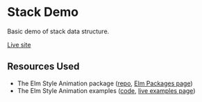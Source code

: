 # Stack Demo

Basic demo of stack data structure.

[Live site](stackdemo.surge.sh)

## Resources Used
- The Elm Style Animation package ([repo](https://github.com/mdgriffith/elm-style-animation), [Elm Packages page](http://package.elm-lang.org/packages/mdgriffith/elm-style-animation/3.1.0/))
- The Elm Style Animation examples ([code](https://github.com/mdgriffith/elm-style-animation/blob/master/examples/Showcase.elm), [live examples page](https://mdgriffith.github.io/elm-style-animation/3.0.0/Showcase.html))

